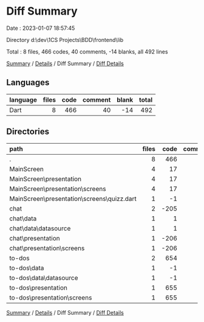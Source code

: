 # Diff Summary

Date : 2023-01-07 18:57:45

Directory d:\\dev\\1CS Projects\\BDD\\frontend\\lib

Total : 8 files,  466 codes, 40 comments, -14 blanks, all 492 lines

[Summary](results.md) / [Details](details.md) / Diff Summary / [Diff Details](diff-details.md)

## Languages
| language | files | code | comment | blank | total |
| :--- | ---: | ---: | ---: | ---: | ---: |
| Dart | 8 | 466 | 40 | -14 | 492 |

## Directories
| path | files | code | comment | blank | total |
| :--- | ---: | ---: | ---: | ---: | ---: |
| . | 8 | 466 | 40 | -14 | 492 |
| MainScreen | 4 | 17 | 0 | 3 | 20 |
| MainScreen\\presentation | 4 | 17 | 0 | 3 | 20 |
| MainScreen\\presentation\\screens | 4 | 17 | 0 | 3 | 20 |
| MainScreen\\presentation\\screens\\quizz.dart | 1 | -1 | 0 | 1 | 0 |
| chat | 2 | -205 | -1 | -30 | -236 |
| chat\\data | 1 | 1 | 0 | 0 | 1 |
| chat\\data\\datasource | 1 | 1 | 0 | 0 | 1 |
| chat\\presentation | 1 | -206 | -1 | -30 | -237 |
| chat\\presentation\\screens | 1 | -206 | -1 | -30 | -237 |
| to-dos | 2 | 654 | 41 | 13 | 708 |
| to-dos\\data | 1 | -1 | 0 | 0 | -1 |
| to-dos\\data\\datasource | 1 | -1 | 0 | 0 | -1 |
| to-dos\\presentation | 1 | 655 | 41 | 13 | 709 |
| to-dos\\presentation\\screens | 1 | 655 | 41 | 13 | 709 |

[Summary](results.md) / [Details](details.md) / Diff Summary / [Diff Details](diff-details.md)
